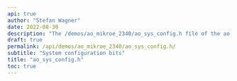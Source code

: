 ```yaml
---
api: true
author: "Stefan Wagner"
date: 2022-08-30
description: "The /demos/ao_mikroe_2340/ao_sys_config.h file of the ao real-time operating system."
draft: true
permalink: /api/demos/ao_mikroe_2340/ao_sys_config.h/
subtitle: "System configuration bits"
title: "ao_sys_config.h"
toc: true
---
```

